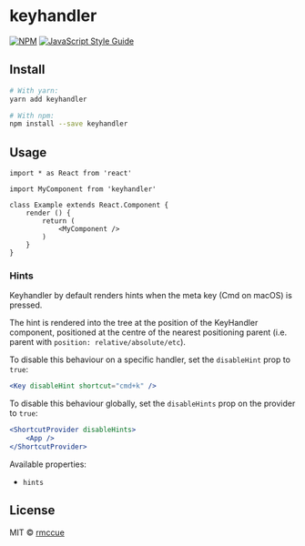 # keyhandler

> 

[![NPM](https://img.shields.io/npm/v/keyhandler.svg)](https://www.npmjs.com/package/keyhandler) [![JavaScript Style Guide](https://img.shields.io/badge/code_style-standard-brightgreen.svg)](https://standardjs.com)

## Install

```bash
# With yarn:
yarn add keyhandler

# With npm:
npm install --save keyhandler
```


## Usage

```tsx
import * as React from 'react'

import MyComponent from 'keyhandler'

class Example extends React.Component {
	render () {
		return (
			<MyComponent />
		)
	}
}
```


### Hints

Keyhandler by default renders hints when the meta key (Cmd on macOS) is pressed.

The hint is rendered into the tree at the position of the KeyHandler component, positioned at the centre of the nearest positioning parent (i.e.  parent with `position: relative/absolute/etc`).

To disable this behaviour on a specific handler, set the `disableHint` prop to `true`:

```jsx
<Key disableHint shortcut="cmd+k" />
```

To disable this behaviour globally, set the `disableHints` prop on the provider to `true`:
```jsx
<ShortcutProvider disableHints>
	<App />
</ShortcutProvider>
```

Available properties:

* `hints`

## License

MIT © [rmccue](https://github.com/rmccue)

